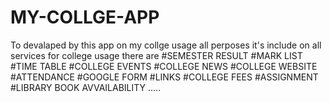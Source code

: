 # MY-COLLGE-APP
To devalaped by this app on my collge usage all perposes 
it's include on all services for college usage there are 
 #SEMESTER RESULT
 #MARK LIST
 #TIME TABLE
 #COLLEGE EVENTS
 #COLLEGE NEWS
 #COLLEGE WEBSITE
 #ATTENDANCE
 #GOOGLE FORM
 #LINKS
 #COLLEGE FEES
 #ASSIGNMENT
 #LIBRARY BOOK AVVAILABILITY
 .....

